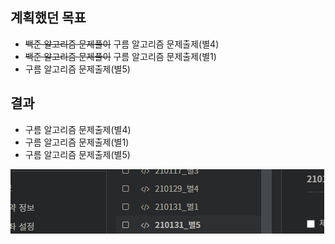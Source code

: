 ## 계획했던 목표
- ~~백준 알고리즘 문제풀이~~ 구름 알고리즘 문제출제(별4)
- ~~백준 알고리즘 문제풀이~~ 구름 알고리즘 문제출제(별1)
- 구름 알고리즘 문제출제(별5)

## 결과
- 구름 알고리즘 문제출제(별4)
- 구름 알고리즘 문제출제(별1)
- 구름 알고리즘 문제출제(별5)
<img src="https://github.com/kerochuu/image/blob/master/210131_1.png">